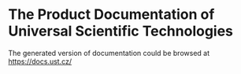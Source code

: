 # The Product Documentation of Universal Scientific Technologies

The generated version of documentation could be browsed at https://docs.ust.cz/
